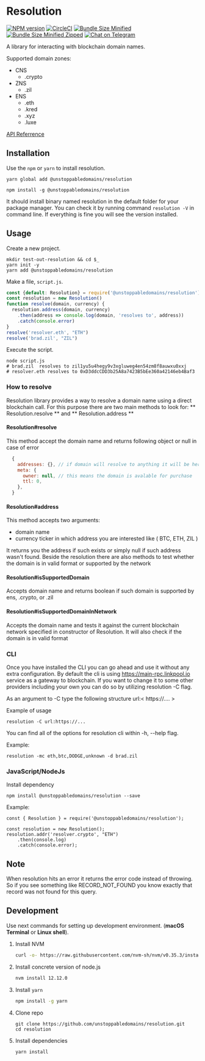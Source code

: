 # Resolution

[![NPM version](https://img.shields.io/npm/v/@unstoppabledomains/resolution.svg?style=flat)](https://www.npmjs.com/package/@unstoppabledomains/resolution)
[![CircleCI](https://circleci.com/gh/unstoppabledomains/resolution.svg?style=shield)](https://circleci.com/gh/unstoppabledomains/resolution)
[![Bundle Size Minified](https://img.shields.io/bundlephobia/min/@unstoppabledomains/resolution.svg)](https://bundlephobia.com/result?p=@unstoppabledomains/resolution)
[![Bundle Size Minified Zipped](https://img.shields.io/bundlephobia/minzip/@unstoppabledomains/resolution.svg)](https://bundlephobia.com/result?p=@unstoppabledomains/resolution)
[![Chat on Telegram](https://img.shields.io/badge/Chat%20on-Telegram-brightgreen.svg)](https://t.me/unstoppabledev)

A library for interacting with blockchain domain names.

Supported domain zones:

* CNS
  - .crypto 
* ZNS
  - .zil
* ENS
  - .eth
  - .kred
  - .xyz
  - .luxe

[API Referrence](https://unstoppabledomains.github.io/resolution/)

## Installation

Use the `npm` or `yarn` to install resolution.

```
yarn global add @unstoppabledomains/resolution
```

```
npm install -g @unstoppabledomains/resolution
```

It should install binary named resolution in the default folder for your package manager. You can check it by running command `resolution -V` in command line. If everything is fine you will see the version installed.

## Usage

Create a new project.

```shell
mkdir test-out-resolution && cd $_
yarn init -y
yarn add @unstoppabledomains/resolution
```

Make a file, `script.js`.

```javascript
const {default: Resolution} = require('@unstoppabledomains/resolution')
const resolution = new Resolution()
function resolve(domain, currency) {
  resolution.address(domain, currency)
    .then(address => console.log(domain, 'resolves to', address))
    .catch(console.error)
}
resolve('resolver.eth', "ETH")
resolve('brad.zil', "ZIL")
```

Execute the script.

```
node script.js
# brad.zil  resolves to zil1yu5u4hegy9v3xgluweg4en54zm8f8auwxu0xxj
# resolver.eth resolves to 0xD3ddcCDD3b25A8a7423B5bEe360a42146eb4Baf3
```

### How to resolve

Resolution library provides a way to resolve a domain name using a direct blockchain call.
For this purpose there are two main methods to look for: ** Resolution.resolve ** and ** Resolution.address **

#### Resolution#resolve

This method accept the domain name and returns following object or null in case of error
```javascript
  {
    addresses: {}, // if domain will resolve to anything it will be here
    meta: {
      owner: null, // this means the domain is avalable for purchase
      ttl: 0,
    },
  }
```

#### Resolution#address

This method accepts two arguments:
 - domain name
 - currency ticker in which address you are interested like ( BTC, ETH, ZIL )
 
It returns you the address if such exists or simply null if such address wasn't found.
Beside the resolution there are also methods to test whether the domain is in valid format or supported by the network

#### Resolution#isSupportedDomain

Accepts domain name and returns boolean if such domain is supported by ens, .crypto, or .zil

#### Resolution#isSupportedDomainInNetwork

Accepts the domain name and tests it against the current blockchain network specified in constructor of Resolution.
It will also check if the domain is in valid format

### CLI

Once you have installed the CLI you can go ahead and use it without any extra configuration. By default the cli is
using https://main-rpc.linkpool.io service as a gateway to blockchain. If you want to change it to some other providers
including your own you can do so by utilizing resolution -C flag.

As an argument to -C type the following structure url:< https://.... >

Example of usage
```
resolution -C url:https://...
```

You can find all of the options for resolution cli within -h, --help flag. 

Example:
```
resolution -mc eth,btc,DODGE,unknown -d brad.zil
```

### JavaScript/NodeJs

Install dependency
```
npm install @unstoppabledomains/resolution --save
```

Example:
```
const { Resolution } = require('@unstoppabledomains/resolution');

const resolution = new Resolution();
resolution.addr('resolver.crypto', "ETH")
    .then(console.log)
    .catch(console.error);
```

## Note

When resolution hits an error it returns the error code instead of throwing. So if you see something like RECORD_NOT_FOUND you know exactly that record was not found for this query.

## Development

Use next commands for setting up development environment. (**macOS Terminal** or **Linux shell**).

1. Install NVM
    ```bash
    curl -o- https://raw.githubusercontent.com/nvm-sh/nvm/v0.35.3/install.sh | bash
    ```

2. Install concrete version of node.js
    ```bash
    nvm install 12.12.0
    ```

3. Install ```yarn```
    ```bash
    npm install -g yarn
    ```
4. Clone repo
    ```
    git clone https://github.com/unstoppabledomains/resolution.git
    cd resolution
    ```

5. Install dependencies 
    ```bash
    yarn install
    ```
